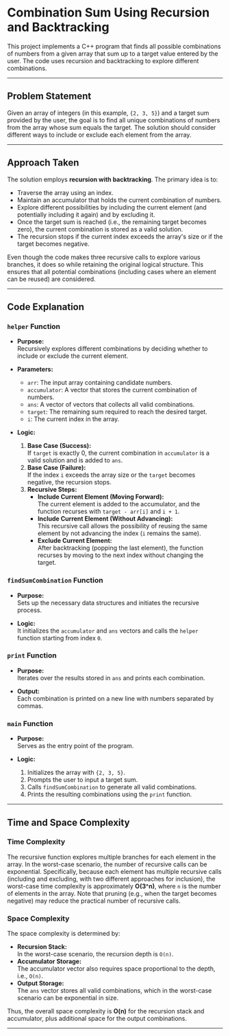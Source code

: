 # Combination Sum Using Recursion and Backtracking

This project implements a C++ program that finds all possible combinations of numbers from a given array that sum up to a target value entered by the user. The code uses recursion and backtracking to explore different combinations.

---

## Problem Statement

Given an array of integers (in this example, `{2, 3, 5}`) and a target sum provided by the user, the goal is to find all unique combinations of numbers from the array whose sum equals the target. The solution should consider different ways to include or exclude each element from the array.

---

## Approach Taken

The solution employs **recursion with backtracking**. The primary idea is to:
- Traverse the array using an index.
- Maintain an accumulator that holds the current combination of numbers.
- Explore different possibilities by including the current element (and potentially including it again) and by excluding it.
- Once the target sum is reached (i.e., the remaining target becomes zero), the current combination is stored as a valid solution.
- The recursion stops if the current index exceeds the array's size or if the target becomes negative.

Even though the code makes three recursive calls to explore various branches, it does so while retaining the original logical structure. This ensures that all potential combinations (including cases where an element can be reused) are considered.

---

## Code Explanation

### `helper` Function

- **Purpose:**  
  Recursively explores different combinations by deciding whether to include or exclude the current element.
  
- **Parameters:**  
  - `arr`: The input array containing candidate numbers.
  - `accumulator`: A vector that stores the current combination of numbers.
  - `ans`: A vector of vectors that collects all valid combinations.
  - `target`: The remaining sum required to reach the desired target.
  - `i`: The current index in the array.
  
- **Logic:**  
  1. **Base Case (Success):**  
     If `target` is exactly 0, the current combination in `accumulator` is a valid solution and is added to `ans`.
  2. **Base Case (Failure):**  
     If the index `i` exceeds the array size or the `target` becomes negative, the recursion stops.
  3. **Recursive Steps:**  
     - **Include Current Element (Moving Forward):**  
       The current element is added to the accumulator, and the function recurses with `target - arr[i]` and `i + 1`.
     - **Include Current Element (Without Advancing):**  
       This recursive call allows the possibility of reusing the same element by not advancing the index (`i` remains the same).
     - **Exclude Current Element:**  
       After backtracking (popping the last element), the function recurses by moving to the next index without changing the target.

### `findSumCombination` Function

- **Purpose:**  
  Sets up the necessary data structures and initiates the recursive process.
  
- **Logic:**  
  It initializes the `accumulator` and `ans` vectors and calls the `helper` function starting from index `0`.

### `print` Function

- **Purpose:**  
  Iterates over the results stored in `ans` and prints each combination.
  
- **Output:**  
  Each combination is printed on a new line with numbers separated by commas.

### `main` Function

- **Purpose:**  
  Serves as the entry point of the program.
  
- **Logic:**  
  1. Initializes the array with `{2, 3, 5}`.
  2. Prompts the user to input a target sum.
  3. Calls `findSumCombination` to generate all valid combinations.
  4. Prints the resulting combinations using the `print` function.

---

## Time and Space Complexity

### Time Complexity

The recursive function explores multiple branches for each element in the array. In the worst-case scenario, the number of recursive calls can be exponential. Specifically, because each element has multiple recursive calls (including and excluding, with two different approaches for inclusion), the worst-case time complexity is approximately **O(3^n)**, where `n` is the number of elements in the array. Note that pruning (e.g., when the target becomes negative) may reduce the practical number of recursive calls.

### Space Complexity

The space complexity is determined by:
- **Recursion Stack:**  
  In the worst-case scenario, the recursion depth is `O(n)`.
- **Accumulator Storage:**  
  The accumulator vector also requires space proportional to the depth, i.e., `O(n)`.
- **Output Storage:**  
  The `ans` vector stores all valid combinations, which in the worst-case scenario can be exponential in size.

Thus, the overall space complexity is **O(n)** for the recursion stack and accumulator, plus additional space for the output combinations.

---
